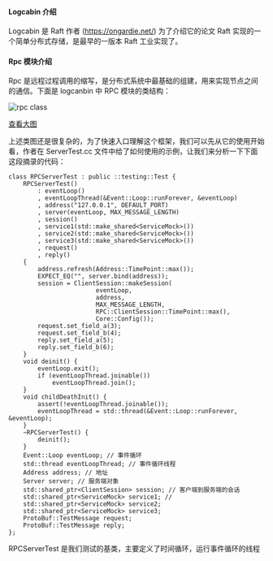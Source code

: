#### Logcabin 介绍

Logcabin 是 Raft 作者 (https://ongardie.net/) 为了介绍它的论文 Raft 实现的一个简单分布式存储，是最早的一版本 Raft 工业实现了。

#### Rpc 模块介绍

Rpc 是远程过程调用的缩写，是分布式系统中最基础的组建，用来实现节点之间的通信。下面是 logcanbin 中 RPC 模块的类结构：

![rpc class](https://learnbycoding.oss-cn-beijing.aliyuncs.com/CMU-DBMS-COURSE-03-NOTES/rpcCore.svg)


[查看大图](rpcCore.svg)

上述类图还是很复杂的，为了快速入口理解这个框架，我们可以先从它的使用开始看，作者在 ServerTest.cc 文件中给了如何使用的示例，让我们来分析一下下面这段摘录的代码：

```
class RPCServerTest : public ::testing::Test {
    RPCServerTest()
        : eventLoop()
        , eventLoopThread(&Event::Loop::runForever, &eventLoop)
        , address("127.0.0.1", DEFAULT_PORT)
        , server(eventLoop, MAX_MESSAGE_LENGTH)
        , session()
        , service1(std::make_shared<ServiceMock>())
        , service2(std::make_shared<ServiceMock>())
        , service3(std::make_shared<ServiceMock>())
        , request()
        , reply()
    {
        address.refresh(Address::TimePoint::max());
        EXPECT_EQ("", server.bind(address));
        session = ClientSession::makeSession(
                        eventLoop,
                        address,
                        MAX_MESSAGE_LENGTH,
                        RPC::ClientSession::TimePoint::max(),
                        Core::Config());
        request.set_field_a(3);
        request.set_field_b(4);
        reply.set_field_a(5);
        reply.set_field_b(6);
    }
    void deinit() {
        eventLoop.exit();
        if (eventLoopThread.joinable())
            eventLoopThread.join();
    }
    void childDeathInit() {
        assert(!eventLoopThread.joinable());
        eventLoopThread = std::thread(&Event::Loop::runForever, &eventLoop);
    }
    ~RPCServerTest() {
        deinit();
    }
    Event::Loop eventLoop; // 事件循环 
    std::thread eventLoopThread; // 事件循环线程
    Address address; // 地址
    Server server; // 服务端对象
    std::shared_ptr<ClientSession> session; // 客户端到服务端的会话
    std::shared_ptr<ServiceMock> service1; // 
    std::shared_ptr<ServiceMock> service2;
    std::shared_ptr<ServiceMock> service3;
    ProtoBuf::TestMessage request;
    ProtoBuf::TestMessage reply;
};
```

RPCServerTest 是我们测试的基类，主要定义了时间循环，运行事件循环的线程

